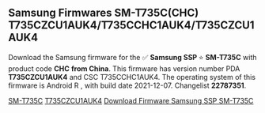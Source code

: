 <h2>Samsung Firmwares SM-T735C(CHC) T735CZCU1AUK4/T735CCHC1AUK4/T735CZCU1AUK4</h2>
Download the Samsung firmware for the ✅ <strong>Samsung SSP </strong> ⭐ <strong>SM-T735C</strong> with product code <strong>CHC</strong> <strong> from China</strong>. This firmware has version number PDA <strong>T735CZCU1AUK4</strong> and CSC T735CCHC1AUK4. The operating system of this firmware is Android R , with build date 2021-12-07. Changelist <strong>22787351</strong>.


[SM-T735C](https://samfirm.shop/samsung/model/SM-T735C)
[T735CZCU1AUK4](https://samfirm.shop/samsung/pda/T735CZCU1AUK4)
[Download Firmware Samsung SSP SM-T735C](https://samfirm.shop/samsung/firmware/481137)
